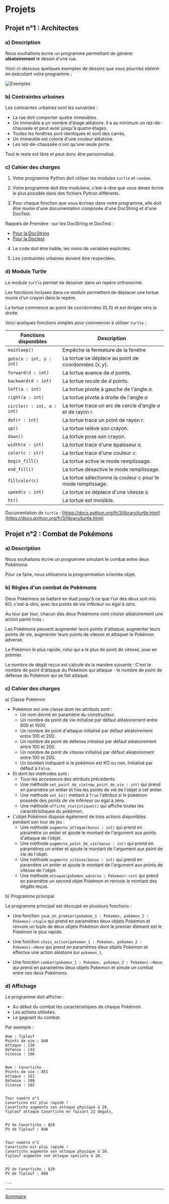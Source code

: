 # Projets

## Projet n°1 : Architectes

### a) Description

Nous souhaitons écrire un programme permettant de générer **aléatoirement** le dessin d'une rue.

Voici ci-dessous quelques exemples de dessins que vous pourriez obtenir en exécutant votre programme :

![Exemples](./img/description.png)

### b) Contraintes urbaines

Les contraintes urbaines sont les suivantes :

- La rue doit comporter quatre immeubles.
- Un immeuble a un nombre d'étage aléatoire. Il a au minimum un rez-de-chaussée et peut avoir jusqu'à quatre étages.
- Toutes les fenêtres sont identiques et sont des carrés.
- Un immeuble est colorié d'une couleur aléatoire.
- Les rez-de-chaussée n'ont qu'une seule porte.

Tout le reste est libre et peut donc être personnalisé.

### c) Cahier des charges

1. Votre programme Python doit utiliser les modules `turtle` et `random`.

2. Votre programme doit être modulaire, c'est-à-dire que vous devez écrire le plus possible dans des fichiers Python différents.

3. Pour chaque fonction que vous écrivez dans votre programme, elle doit être munie d'une documentation composée d'une DocString et d'une DocTest.

Rappels de Première : sur les DocString et DocTest : 

- [Pour la DocString](./../../première/Spécification/Specification.md)
- [Pour la Doctest](./../../première/Spécification/Postconditions.md)

4. Le code doit être lisible, les noms de variables explicites.

5. Les contraintes urbaines doivent être respectées.

### d) Module Turtle

Le module `turtle` permet de dessiner dans un repère orthonormé.

Les fonctions incluses dans ce module permettent de déplacer une tortue munie d'un crayon dans le repère.

La tortue commence au point de coordonnées $(0,0)$ et est dirigée vers la droite.

Voici quelques fonctions simples pour commencer à utiliser `turtle` :

| Fonctions disponibles | Description |
|---|---|
| `mainloop()` | Empêche la fermeture de la fenêtre |
| `goto(x : int, y : int)` | La tortue se déplace au point de coordonnées $(x,y)$. |
| `forward(d : int)` | La tortue avance de $d$ points. |
| `backward(d : int)` | La tortue recule de $d$ points. |
| `left(a : int)` | La tortue pivote à gauche de l'angle $a$. |
| `right(a : int)` | La tortue pivote à droite de l'angle $a$ |
| `circle(r : int, a : int)` | La tortue trace un arc de cercle d'angle $a$ et de rayon $r$. |
| `dot(r : int)` | La tortue trace un point de rayon $r$. |
| `up()` | La tortue relève son crayon. |
| `down()` | La tortue pose son crayon. |
| `width(e : int)` | La tortue trace d'une épaisseur $e$. |
| `color(c : str)` | La tortue trace d'une couleur $c$. |
| `begin_fill()` | La tortue active le mode remplissage. |
| `end_fill()` | La tortue désactive le mode remplissage. |
| `fillcolor(c)` | La tortue sélectionne la couleur $c$ pour le mode remplissage. |
| `speed(s : int)` | La tortue se déplace d'une vitesse $s$. |
| `ht()` | La tortue est invisible. |

Documentation de `turtle` : [https://docs.python.org/fr/3/library/turtle.html](https://docs.python.org/fr/3/library/turtle.html)

## Projet n°2 : Combat de Pokémons

### a) Description

Nous souhaitons écrire un programme simulant le combat entre deux Pokémons.

Pour ce faire, nous utiliserons la programmation orientée objet.

### b) Règles d'un combat de Pokémons

Deux Pokémons se battent en duel jusqu'à ce que l'un des deux soit mis KO, c'est-à-dire, avec les points de vie inférieur ou égal à zéro.

Au tour par tour, chacun des deux Pokémons vont choisir aléatoirement une action parmi trois :

Les Pokémons peuvent augmenter leurs points d'attaque, augmenter leurs points de vie, augmenter leurs points de vitesse et attaquer le Pokémon adverse.

Le Pokémon le plus rapide, celui qui a le plus de point de vitesse, joue en premier.

Le nombre de dégât reçus est calculé de la manière suivante : C'est le nombre de point d'attaque du Pokémon qui attaque - le nombre de point de défense du Pokémon qui se fait attaqué.

### c) Cahier des charges

a) Classe Pokémon

- Pokémon est une classe dont les attributs sont :
    + Un nom donné en paramètre du constructeur.
    + Un nombre de point de vie initialisé par défaut aléatoirement entre $800$ et $1000$.
    + Un nombre de point d'attaque initialisé par défaut aléatoirement entre $100$ et $200$.
    + Un nombre de point de défense initialisé par défaut aléatoirement entre $100$ et $200$.
    + Un nombre de point de vitesse initialisé par défaut aléatoirement entre $100$ et $200$.
    + Un booléen indiquant si le pokémon est KO ou non. Initialisé par défaut à `False`.
- Et dont les méthodes sont :
    + Tous les accesseurs des attributs précédents.
    + Une méthode `set_point_de_vie(new_point_de_vie : int)` qui prend en paramètre un entier et fixe les points de vie de l'objet à cet entier.
    + Une méthode `set_ko()` mettant à `True` l'attribut si le pokémon possède des points de vie inférieur ou égal à zéro.
    + Une méthode `affiche_statistiques()` qui affiche toutes les caractérisitiques du pokémon.
- L'objet Pokémon dispose également de trois actions disponibles pendant son tour de jeu :
    + Une méthode `augmente_attaque(bonus : int)` qui prend en paramètre un entier et ajoute le montant de l'argument aux points d'attaque de l'objet.
    + Une méthode `augmente_point_de_vie(bonus : int)` qui prend en paramètres un entier et ajoute le montant de l'argument aux point de vie de l'objet.
    + Une méthode `augmente_vitesse(bonus : int)` qui prend en paramètre un entier et ajoute le montant de l'argument aux points de vitesse de l'objet.
    + Une méthode `attaque(pokemon_adverse : Pokemon)->int` qui prend en paramètre un second objet Pokémon et renvoie le montant des dégâts reçus.

b) Programme principal

Le programme principal est découpé en plusieurs fonctions :

- Une fonction `joue_en_premier(pokemon_1 : Pokemon, pokemon_2 : Pokemon)->tuple` qui prend en paramètres deux objets Pokémon et renvoie un tuple de deux objets Pokémon dont le premier élément est le Pokémon le plus rapide.

- Une fonction `choix_action(pokemon_1 : Pokemon, pokemon_2 : Pokemon)->None` qui prend en paramètres deux objets Pokemon et effectue une action aléatoire sur `pokemon_1`.

- Une fonction `combat(pokemon_1 : Pokemon, pokemon_2 : Pokemon)->None` qui prend en paramètres deux objets Pokemon et simule un combat entre ces deux Pokémons.

### d) Affichage

Le programme doit afficher :

- Au début du combat les caractéristiques de chaque Pokémon.
- Les actions utilisées.
- Le gagnant du combat.

Par exemple :

```
Nom : Tiplouf
Points de vie : 848
Attaque : 130
Défense : 143
Vitesse : 106


Nom : Canarticho
Points de vie : 851
Attaque : 151
Défense : 108
Vitesse : 182


Tour numéro n°1
Canarticho est plus rapide !
Canarticho augmente son attaque physique à 20.
Tiplouf attaque Canarticho en faisant 22 dégats.


PV de Canarticho : 829
PV de Tiplouf : 848


Tour numéro n°2
Canarticho est plus rapide !
Canarticho augmente son attaque physique à 20.
Tiplouf augmente son attaque spéciale à 20.


PV de Canarticho : 829
PV de Tiplouf : 868

...
```
________

[Sommaire](./../../terminale/)
